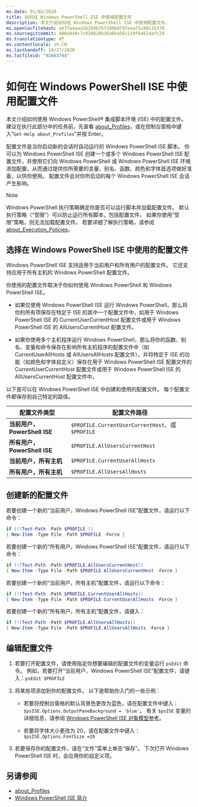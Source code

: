 ```yaml
---
ms.date: 01/02/2020
title: 如何在 Windows PowerShell ISE 中使用配置文件
description: 本文介绍如何在 Windows PowerShell ISE 中使用配置文件。
ms.openlocfilehash: e677a4aaa3b2b8b76f289b0797aaa75c80c2b370
ms.sourcegitcommit: 488a940c7c828820b36a6ba56c119f64614afc29
ms.translationtype: HT
ms.contentlocale: zh-CN
ms.lasthandoff: 10/27/2020
ms.locfileid: "92663744"
---
```

# <a name="how-to-use-profiles-in-windows-powershell-ise"></a>如何在 Windows PowerShell ISE 中使用配置文件

本文介绍如何使用 Windows PowerShell&reg; 集成脚本环境 (ISE) 中的配置文件。 建议在执行此部分中的任务前，先查看 [about_Profiles](/powershell/module/microsoft.powershell.core/about/about_profiles)，或在控制台窗格中键入“`Get-Help about_Profiles`”并按 Enter<kbd></kbd>。

配置文件是当你启动新的会话时自动运行的 Windows PowerShell ISE 脚本。
你可以为 Windows PowerShell ISE 创建一个或多个 Windows PowerShell ISE 配置文件，并使用它们向 Windows PowerShell 或 Windows PowerShell ISE 环境添加配置，从而通过提供你所需要的变量、别名、函数、颜色和字体首选项做好准备，以供你使用。 配置文件会对你所启动的每个 Windows PowerShell ISE 会话产生影响。

> [!NOTE]
> Windows PowerShell 执行策略确定你是否可以运行脚本并加载配置文件。
> 默认执行策略（“受限”）可以防止运行所有脚本，包括配置文件。
> 如果你使用“受限”策略，则无法加载配置文件。 若要详细了解执行策略，请参阅 [about_Execution_Policies](/powershell/module/microsoft.powershell.core/about/about_execution_policies)。

## <a name="selecting-a-profile-to-use-in-the-windows-powershell-ise"></a>选择在 Windows PowerShell ISE 中使用的配置文件

Windows PowerShell ISE 支持适用于当前用户和所有用户的配置文件。 它还支持应用于所有主机的 Windows PowerShell 配置文件。

你使用的配置文件取决于你如何使用 Windows PowerShell 和 Windows PowerShell ISE。

- 如果仅使用 Windows PowerShell ISE 运行 Windows PowerShell，那么将你的所有项保存在特定于 ISE 的其中一个配置文件中，如用于 Windows PowerShell ISE 的 CurrentUserCurrentHost  配置文件或用于 Windows PowerShell ISE 的 AllUsersCurrentHost  配置文件。

- 如果你使用多个主机程序运行 Windows PowerShell，那么将你的函数、别名、变量和命令保存在影响所有主机程序的配置文件中（如 CurrentUserAllHosts 或 AllUsersAllHosts  配置文件），并将特定于 ISE 的功能（如颜色和字体自定义）保存在用于 Windows PowerShell ISE 配置文件的 CurrentUserCurrentHost  配置文件或用于 Windows PowerShell ISE 的 AllUsersCurrentHost  配置文件中。

以下是可以在 Windows PowerShell ISE 中创建和使用的配置文件。 每个配置文件都保存到自己特定的路径。

|           配置文件类型           |                   配置文件路径                   |
| -------------------------------- | ------------------------------------------------ |
| **当前用户，PowerShell ISE** | `$PROFILE.CurrentUserCurrentHost`、或 `$PROFILE` |
| **所有用户，PowerShell ISE**    | `$PROFILE.AllUsersCurrentHost`                   |
| **当前用户，所有主机**      | `$PROFILE.CurrentUserAllHosts`                   |
| **所有用户，所有主机**         | `$PROFILE.AllUsersAllHosts`                      |

## <a name="to-create-a-new-profile"></a>创建新的配置文件

若要创建一个新的“当前用户，Windows PowerShell ISE”配置文件，请运行以下命令：

```powershell
if (!(Test-Path -Path $PROFILE ))
{ New-Item -Type File -Path $PROFILE -Force }
```

若要创建一个新的“所有用户，Windows PowerShell ISE”配置文件，请运行以下命令：

```powershell
if (!(Test-Path -Path $PROFILE.AllUsersCurrentHost))
{ New-Item -Type File -Path $PROFILE.AllUsersCurrentHost -Force }
```

若要创建一个新的“当前用户，所有主机”配置文件，请运行以下命令：

```powershell
if (!(Test-Path -Path $PROFILE.CurrentUserAllHosts))
{ New-Item -Type File -Path $PROFILE.CurrentUserAllHosts -Force }
```

若要创建一个新的“所有用户，所有主机”配置文件，请键入：

```powershell
if (!(Test-Path -Path $PROFILE.AllUsersAllHosts))
{ New-Item -Type File -Path $PROFILE.AllUsersAllHosts -Force }
```

## <a name="to-edit-a-profile"></a>编辑配置文件

1. 若要打开配置文件，请使用指定你想要编辑的配置文件的变量运行 `psEdit` 命令。 例如，若要打开“当前用户，Windows PowerShell ISE”配置文件，请键入：`psEdit $PROFILE`

2. 将某些项添加到你的配置文件。 以下是帮助你入门的一些示例：

   - 若要将控制台窗格的默认背景色更改为蓝色，请在配置文件中键入：`$psISE.Options.OutputPaneBackground = 'blue'`。 有关 `$psISE` 变量的详细信息，请参阅 [Windows PowerShell ISE 对象模型参考](object-model/The-ISE-Object-Model-Hierarchy.md)。

   - 若要将字体大小更改为 20，请在配置文件中键入：`$psISE.Options.FontSize =20`

3. 若要保存你的配置文件，请在“文件”菜单上单击“保存”。   下次打开 Windows PowerShell ISE 时，会应用你的自定义项。

## <a name="see-also"></a>另请参阅

- [about_Profiles](/powershell/module/microsoft.powershell.core/about/about_profiles)
- [Windows PowerShell ISE 简介](Introducing-the-Windows-PowerShell-ISE.md)
